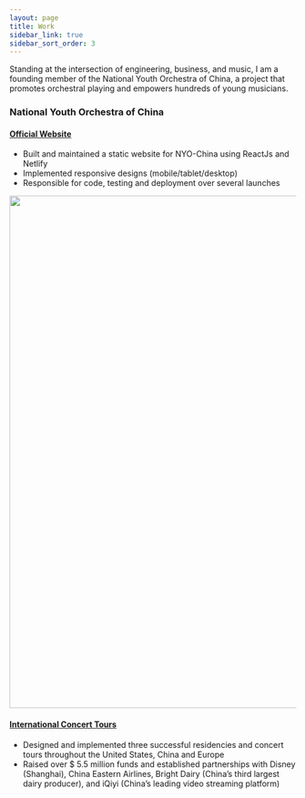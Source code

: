 ```yaml
---
layout: page
title: Work
sidebar_link: true
sidebar_sort_order: 3
---
```


Standing at the intersection of engineering, business, and music, I am a founding member of the National Youth Orchestra of China, a project that promotes orchestral playing and empowers hundreds of young musicians.

### National Youth Orchestra of China

#### <a href="nyochina.com"> Official Website </a>
* Built and maintained a static website for NYO-China using ReactJs and Netlify
* Implemented responsive designs (mobile/tablet/desktop)
* Responsible for code, testing and deployment over several launches 

<img align="center" src="https://res.cloudinary.com/peggiexplode/image/upload/v1631824940/YelpCamp/Screen_Shot_2021-09-16_at_4.41.40_PM_wo4dwg.png" width="900" />

#### <a href="https://www.youtube.com/watch?v=iWl9Bcm_zjk&t=7562s"> International Concert Tours </a>
* Designed and implemented three successful residencies and concert tours throughout the United States, China and Europe
* Raised over $ 5.5 million funds and established partnerships with Disney (Shanghai), China Eastern Airlines, Bright Dairy (China’s third largest dairy producer), and iQiyi (China’s leading video streaming platform)
